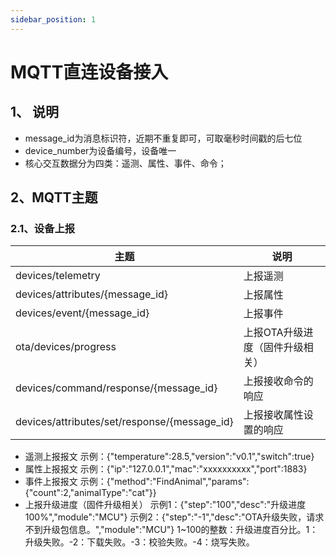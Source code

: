 ```yaml
---
sidebar_position: 1
---
```


# MQTT直连设备接入

## 1、 说明
- message_id为消息标识符，近期不重复即可，可取毫秒时间戳的后七位
- device_number为设备编号，设备唯一
- 核心交互数据分为四类：遥测、属性、事件、命令；


## 2、MQTT主题
### 2.1、设备上报

| 主题 | 说明 |
| --- | --- |
| devices/telemetry | 上报遥测 |
| devices/attributes/{message_id}  | 上报属性 |
| devices/event/{message_id} | 上报事件 |
| ota/devices/progress | 上报OTA升级进度（固件升级相关） |
| devices/command/response/{message_id} | 上报接收命令的响应 |
| devices/attributes/set/response/{message_id} | 上报接收属性设置的响应 |


- 遥测上报报文
	示例：{"temperature":28.5,"version":"v0.1","switch":true}
- 属性上报报文
	示例：{"ip":"127.0.0.1","mac":"xxxxxxxxxx","port":1883}
- 事件上报报文
	示例：{"method":"FindAnimal","params":{"count":2,"animalType":"cat"}}
- 上报升级进度（固件升级相关）
	示例1：{"step":"100","desc":"升级进度100%","module":"MCU"}
	示例2：{"step":"-1","desc":"OTA升级失败，请求不到升级包信息。","module":"MCU"}
	1~100的整数：升级进度百分比。1：升级失败。-2：下载失败。-3：校验失败。-4：烧写失败。

